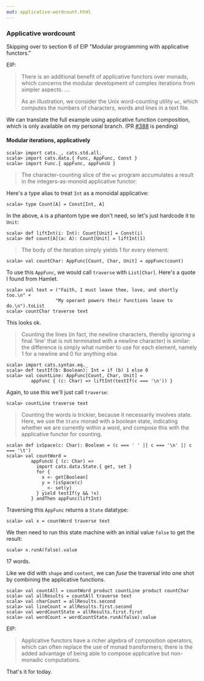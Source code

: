 ```yaml
---
out: applicative-wordcount.html
---
```


  [388]: https://github.com/typelevel/cats/pull/388

### Applicative wordcount

Skipping over to section 6 of EIP "Modular programming with applicative functors."

EIP:

> There is an additional benefit of applicative functors over monads,
> which concerns the modular development of complex iterations from simpler aspects.
> ....
>
> As an illustration, we consider the Unix word-counting utility `wc`,
> which computes the numbers of characters, words and lines in a text file.

We can translate the full example using applicative function composition,
which is only available on my personal branch. (PR [#388][388] is pending)

#### Modular iterations, applicatively

```console:new
scala> import cats._, cats.std.all._
scala> import cats.data.{ Func, AppFunc, Const }
scala> import Func.{ appFunc, appFuncU }
```

> The character-counting slice of the `wc` program accumulates a result in the integers-as-monoid applicative functor:

Here's a type alias to treat `Int` as a monoidal applicative:

```console
scala> type Count[A] = Const[Int, A]
```

In the above, `A` is a phantom type we don't need, so let's just hardcode it to `Unit`:

```console
scala> def liftInt(i: Int): Count[Unit] = Const(i)
scala> def count[A](a: A): Count[Unit] = liftInt(1)
```

> The body of the iteration simply yields 1 for every element:

```console
scala> val countChar: AppFunc[Count, Char, Unit] = appFunc(count)
```

To use this `AppFunc`, we would call `traverse` with `List[Char]`.
Here's a quote I found from Hamlet.

```console
scala> val text = ("Faith, I must leave thee, love, and shortly too.\n" +
                  "My operant powers their functions leave to do.\n").toList
scala> countChar traverse text
```

This looks ok.

> Counting the lines (in fact, the newline characters, thereby ignoring a final 'line' that is not terminated with a newline character) is similar:
> the difference is simply what number to use for each element, namely 1 for a newline and 0 for anything else.

```console
scala> import cats.syntax.eq._
scala> def testIf(b: Boolean): Int = if (b) 1 else 0
scala> val countLine: AppFunc[Count, Char, Unit] =
         appFunc { (c: Char) => liftInt(testIf(c === '\n')) }
```

Again, to use this we'll just call `traverse`:

```console
scala> countLine traverse text
```

> Counting the words is trickier, because it necessarily involves state.
> Here, we use the `State` monad with a boolean state, indicating whether we are currently within a word,
> and compose this with the applicative functor for counting.

```console
scala> def isSpace(c: Char): Boolean = (c === ' ' || c === '\n' || c === '\t')
scala> val countWord =
         appFuncU { (c: Char) =>
           import cats.data.State.{ get, set }
           for {
             x <- get[Boolean]
             y = !isSpace(c)
             _ <- set(y)
           } yield testIf(y && !x)
         } andThen appFunc(liftInt)
```

Traversing this `AppFunc` returns a `State` datatype:

```console
scala> val x = countWord traverse text
```

We then need to run this state machine with an initial value `false` to get the result:

```console
scala> x.runA(false).value
```

17 words.

Like we did with `shape` and `content`, we can *fuse* the traversal into one shot
by combining the applicative functions.

```console
scala> val countAll = countWord product countLine product countChar
scala> val allResults = countAll traverse text
scala> val charCount = allResults.second
scala> val lineCount = allResults.first.second
scala> val wordCountState = allResults.first.first
scala> val wordCount = wordCountState.runA(false).value
```

EIP:

> Applicative functors have a richer algebra of composition operators,
> which can often replace the use of monad transformers;
> there is the added advantage of being able to compose applicative but non-monadic computations.

That's it for today.
